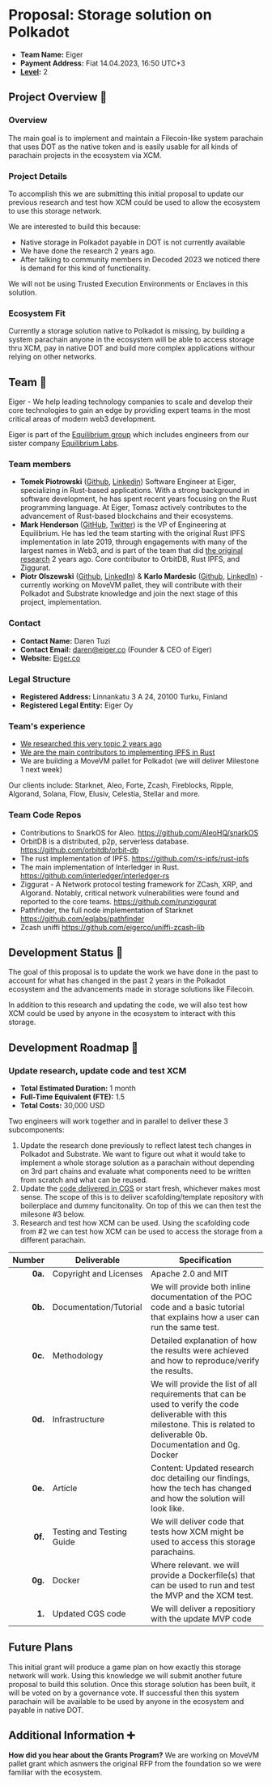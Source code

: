 # Proposal: Storage solution on Polkadot

- **Team Name:** Eiger
- **Payment Address:** Fiat 14.04.2023, 16:50 UTC+3
- **[Level](https://github.com/w3f/Grants-Program/tree/master#level_slider-levels):** 2

## Project Overview :page_facing_up:

### Overview


The main goal is to implement and maintain a Filecoin-like system parachain that uses DOT as the native token and is easily usable for all kinds of parachain projects in the ecosystem via XCM.

### Project Details

To accomplish this we are submitting this initial proposal to update our previous research and test how XCM could be used to allow the ecosystem to use this storage network.

We are interested to build this because:
- Native storage in Polkadot payable in DOT is not currently available
- We have done the research 2 years ago.
- After talking to community members in Decoded 2023 we noticed there is demand for this kind of functionality.

We will not be using Trusted Execution Environments or Enclaves in this solution.

### 


### Ecosystem Fit

Currently a storage solution native to Polkadot is missing, by building a system parachain anyone in the ecosystem will be able to access storage thru XCM, pay in native DOT and build more complex applications withour relying on other networks.


## Team :busts_in_silhouette:

Eiger - We help leading technology companies to scale and develop their core technologies to gain an edge by providing expert teams in the most critical areas of modern web3 development.

Eiger is part of the [Equilibrium group](https://www.eqg.co/) which includes engineers from our sister company [Equilibrium Labs](https://equilibrium.co/).

### Team members

- **Tomek Piotrowski** ([Github](https://github.com/tomekpiotrowski), [Linkedin](https://www.linkedin.com/in/tomasz-piotrowski-17466b4/)) Software Engineer at Eiger, specializing in Rust-based applications. With a strong background in software development, he has spent recent years focusing on the Rust programming language. At Eiger, Tomasz actively contributes to the advancement of Rust-based blockchains and their ecosystems.
- **Mark Henderson** ([GitHub](https://github.com/aphelionz), [Twitter](http://twitter.com/aphelionz)) is the VP of Engineering at Equilibrium. He has led the team starting with the original Rust IPFS implementation in late 2019, through engagements with many of the largest names in Web3, and is part of the team that did [the original research](https://github.com/common-good-storage/report/blob/master/src/first.md) 2 years ago. Core contributor to OrbitDB, Rust IPFS, and Ziggurat.
- **Piotr Olszewski** ([Github](https://github.com/asmie), [LinkedIn](https://www.linkedin.com/in/piotr-olszewski-8a239939/)) & **Karlo Mardesic** ([Github](https://github.com/Rqnsom), [LinkedIn](https://www.linkedin.com/in/karlo-mardesic/)) - currently working on MoveVM pallet, they will contribute with their Polkadot and Substrate knowledge and join the next stage of this project, implementation.

### Contact

- **Contact Name:** Daren Tuzi
- **Contact Email:** daren@eiger.co (Founder & CEO of Eiger)
- **Website:** [Eiger.co](https://www.eiger.co/)

### Legal Structure

- **Registered Address:** Linnankatu 3 A 24, 20100 Turku, Finland
- **Registered Legal Entity:** Eiger Oy

### Team's experience

- [We researched this very topic 2 years ago](https://github.com/common-good-storage/report/blob/master/src/first.md)
- [We are the main contributors to implementing IPFS in Rust](https://github.com/rs-ipfs/rust-ipfs)
- We are building a MoveVM pallet for Polkadot (we will deliver Milestone 1 next week)

Our clients include: Starknet, Aleo, Forte, Zcash, Fireblocks, Ripple, Algorand, Solana, Flow, Elusiv, Celestia, Stellar and more.

### Team Code Repos

- Contributions to SnarkOS for Aleo. https://github.com/AleoHQ/snarkOS
- OrbitDB is a distributed, p2p, serverless database. https://github.com/orbitdb/orbit-db
- The rust implementation of IPFS. https://github.com/rs-ipfs/rust-ipfs
- The main implementation of Interledger in Rust. https://github.com/interledger/interledger-rs
- Ziggurat - A Network protocol testing framework for ZCash, XRP, and Algorand. Notably, critical network vulnerabilities were found and reported to the core teams. https://github.com/runziggurat
- Pathfinder, the full node implementation of Starknet https://github.com/eqlabs/pathfinder
- Zcash uniffi https://github.com/eigerco/uniffi-zcash-lib


## Development Status :open_book:

The goal of this proposal is to update the work we have done in the past to account for what has changed in the past 2 years in the Polkadot ecosystem and the advancements made in storage solutions like Filecoin.

In addition to this research and updating the code, we will also test how XCM could be used by anyone in the ecosystem to interact with this storage.

## Development Roadmap :nut_and_bolt:

### Update research, update code and test XCM

- **Total Estimated Duration:** 1 month
- **Full-Time Equivalent (FTE):**  1.5
- **Total Costs:** 30,000 USD


Two engineers will work together and in parallel to deliver these 3 subcomponents:

1. Update the research done previously to reflect latest tech changes in Polkadot and Substrate. We want to figure out what it would take to implement a whole storage solution as a parachain without depending on 3rd part chains and evaluate what components need to be written from scratch and what can be reused. 
2. Update the [code delivered in CGS](https://github.com/common-good-storage/parachain) or start fresh, whichever makes most sense. The scope of this is to deliver scafolding/template repository with boilerplace and dummy funcitonality. On top of this we can then test the milesone #3 below.
3. Research and test how XCM can be used. Using the scafolding code from #2 we can test how XCM can be used to access the storage from a different parachain.

| Number | Deliverable | Specification |
| -----: | ----------- | ------------- |
| **0a.** | Copyright and Licenses | Apache 2.0 and MIT |
| **0b.** | Documentation/Tutorial | We will provide both inline documentation of the POC code and a basic tutorial that explains how a user can run the same test. |
| **0c.** | Methodology | Detailed explanation of how the results were achieved and how to reproduce/verify the results. |
| **0d.** | Infrastructure | We will provide the list of all requirements that can be used to verify the code deliverable with this milestone. This is related to deliverable 0b. Documentation and 0g. Docker |
| **0e.** | Article | Content: Updated research doc detailing our findings, how the tech has changed and how the solution will look like. |
| **0f.** | Testing and Testing Guide | We will deliver code that tests how XCM might be used to access this storage parachains. |
| **0g.** | Docker | Where relevant. we will provide a Dockerfile(s) that can be used to run and test the MVP and the XCM test. |
| **1.** | Updated CGS code | We will deliver a repositiory with the update MVP code |




## Future Plans

This initial grant will produce a game plan on how exactly this storage network will work. Using this knowledge we will submit another future proposal to build this solution. Once this storage solution has been built, it will be voted on by a governance vote. If successful then this system parachain will be available to be used by anyone in the ecosystem and payable in native DOT.



## Additional Information :heavy_plus_sign:

**How did you hear about the Grants Program?** We are working on MoveVM pallet grant which asnwers the original RFP from the foundation so we were familiar with the ecosystem.
